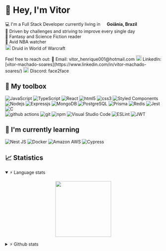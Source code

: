 

<h1> 👋 Hey, I'm Vitor </h1>
<p>

 💻 I'm a Full Stack Developer currently living in  <img src="https://cdn-icons-png.flaticon.com/512/197/197386.png" width="13"/> <b>Goiânia, Brazil</b><br>
💪 Driven by challenges and striving to improve every single day<br>
📕 Fantasy and Science Fiction reader<br>
🏀 Avid NBA watcher<br>
<img width="18" alt="WoW icon" src="https://upload.wikimedia.org/wikipedia/commons/thumb/e/eb/WoW_icon.svg/32px-WoW_icon.svg.png"> Druid in World of Warcraft
</p>
<p>
Feel free to reach out: 
📧 Email: vitor_henrique001@hotmail.com
<img width="18" alt="Linkedin icon" src="https://upload.wikimedia.org/wikipedia/commons/thumb/e/e9/Linkedin_icon.svg/32px-Linkedin_icon.svg.png"> LinkedIn: [vitor-machado-soares](https://www.linkedin.com/in/vitor-machado-soares/)
<img width="18" alt="Discord logo" src="https://i.imgur.com/LzdZfBd.png"> Discord: face2face
</p>

<h2> 🧰 My toolbox </h2>
<p>
  <img alt="JavaScript" src="https://img.shields.io/badge/-JavaScript-C7AF0E?style=flat-square&logo=javascript&logoColor=white" />
  <img alt="TypeScript" src="https://img.shields.io/badge/-TypeScript-007ACC?style=flat-square&logo=typescript&logoColor=white" />
  <img alt="React" src="https://img.shields.io/badge/-React-45b8d8?style=flat-square&logo=react&logoColor=white" />
  <img alt="html5" src="https://img.shields.io/badge/-HTML5-E34F26?style=flat-square&logo=html5&logoColor=white" />
  <img alt="css3" src="https://img.shields.io/badge/-CSS3-1572B6?style=flat-square&logo=css3&logoColor=white" />
  <img alt="Styled Components" src="https://img.shields.io/badge/-Styled_Components-db7092?style=flat-square&logo=styled-components&logoColor=white" />
  <br>
  <img alt="Nodejs" src="https://img.shields.io/badge/-Nodejs-43853d?style=flat-square&logo=Node.js&logoColor=white" />
  <img alt="Expressjs" src="https://img.shields.io/badge/-Express.js-404D59?style=flat-square&logo=Express&logoColor=white" />
  <img alt="MongoDB" src="https://img.shields.io/badge/-MongoDB-13aa52?style=flat-square&logo=mongodb&logoColor=white" />
  <img alt="PostgreSQL" src="https://img.shields.io/badge/-PostgreSQL_-316192?style=flat-square&logo=postgresql&logoColor=white" />
  <img alt="Prisma" src="https://img.shields.io/badge/-Prisma-3982CE?style=flat-square&logo=prisma&logoColor=white" />
  <img alt="Redis" src="https://img.shields.io/badge/-REDIS-%23DD0031?style=flat-square&logo=jest&logoColor=white" />
  <img alt="Jest" src="https://img.shields.io/badge/-Jest-323330?style=flat-square&logo=jest&logoColor=white" />
  <img alt="C" src="https://img.shields.io/badge/-C/C++-00599C?style=flat-square&logo=c&logoColor=white" />
  <br>
  <img alt="github actions" src="https://img.shields.io/badge/-Github_Actions-2088FF?style=flat-square&logo=github-actions&logoColor=white" />
  <img alt="git" src="https://img.shields.io/badge/-Git-F05032?style=flat-square&logo=git&logoColor=white" />
  <img alt="npm" src="https://img.shields.io/badge/-NPM-CB3837?style=flat-square&logo=npm&logoColor=white" />
  <img alt="Visual Studio Code" src="https://img.shields.io/badge/-Visual_Studio_Code-0078D4?style=flat-square&logo=visual%20studio%20code&logoColor=white" />
  <img alt="ESLint" src="https://img.shields.io/badge/-ESLint-3A33D1?style=flat-square&logo=eslint&logoColor=white" />
  <img alt="JWT" src="https://img.shields.io/badge/-JWT-000000?style=flat-square&logo=JSON%20web%20tokens&logoColor=white" />
</p>
<h2>🌱 I'm currently learning </h2>
<p> 
  <img alt="Nest JS" src="https://img.shields.io/badge/-NestJS-E0234E?style=flat-square&logo=nestjs&logoColor=white" />
  <img alt="Docker" src="https://img.shields.io/badge/-Docker-2CA5E0?style=flat-square&logo=docker&logoColor=white" />
  <img alt="Amazon AWS" src="https://img.shields.io/badge/-Amazon_AWS-232F3E?style=flat-square&logo=amazon-aws&logoColor=white" />
  <img alt="Cypress" src="https://img.shields.io/badge/-Cypress-17202C?style=flat-square&logo=cypress&logoColor=white" />
</p>

## 📈 Statistics
<details open=true>
      <summary>⚡ Language stats</summary>
      <p align='center'>
            <img height="180em" src="https://github-readme-stats.vercel.app/api/top-langs/?username=vitor-f2f&layout=compact&langs_count=7&theme=jolly"/>
      </p>
</details>
<details>
      <summary>⚡ Github stats</summary>
      <p align='center'>
            <img height="180em" src="https://github-readme-stats.vercel.app/api?username=vitor-f2f&show_icons=true&theme=jolly&include_all_commits=true&count_private=true"/>
      </p>
</details>

<!--
**vitor-f2f/vitor-f2f** is a ✨ _special_ ✨ repository because its `README.md` (this file) appears on your GitHub profile.

Here are some ideas to get you started:

- 🔭 I’m currently working on ...
- 🌱 I’m currently learning ...
- 👯 I’m looking to collaborate on ...
- 🤔 I’m looking for help with ...
- 💬 Ask me about ...
- 📫 How to reach me: ...
- 😄 Pronouns: ...
- ⚡ Fun fact: ...
-->
